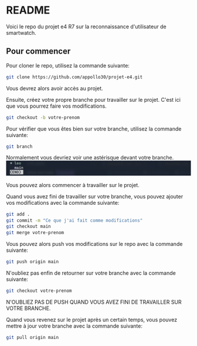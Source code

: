 # README

Voici le repo du projet e4 R7 sur la reconnaissance d'utilisateur de smartwatch.

## Pour commencer

Pour cloner le repo, utilisez la commande suivante:

```bash
git clone https://github.com/appollo30/projet-e4.git
````

Vous devrez alors avoir accès au projet.

Ensuite, créez votre propre branche pour travailler sur le projet. C'est ici que vous pourrez faire vos modifications.

```bash
git checkout -b votre-prenom
```

Pour vérifier que vous êtes bien sur votre branche, utilisez la commande suivante:

```bash
git branch
```

Normalement vous devriez voir une astérisque devant votre branche.
![alt text](image.png)

Vous pouvez alors commencer à travailler sur le projet.

Quand vous avez fini de travailler sur votre branche, vous pouvez ajouter vos modifications avec la commande suivante:

```bash
git add .
git commit -m "Ce que j'ai fait comme modifications"
git checkout main
git merge votre-prenom
```

Vous pouvez alors push vos modifications sur le repo avec la commande suivante:

```bash
git push origin main
```

N'oubliez pas enfin de retourner sur votre branche avec la commande suivante:

```bash
git checkout votre-prenom
```

N'OUBLIEZ PAS DE PUSH QUAND VOUS AVEZ FINI DE TRAVAILLER SUR VOTRE BRANCHE.

Quand vous revenez sur le projet après un certain temps, vous pouvez mettre à jour votre branche avec la commande suivante:

```bash
git pull origin main
```
